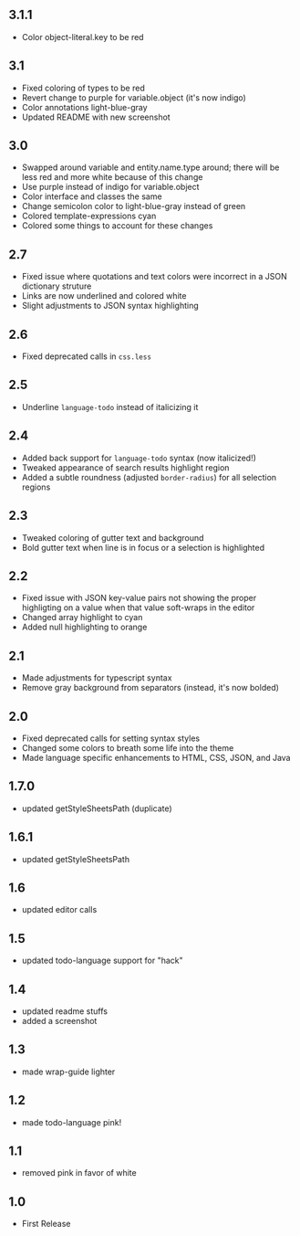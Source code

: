 ## 3.1.1

* Color object-literal.key to be red

## 3.1

* Fixed coloring of types to be red
* Revert change to purple for variable.object (it's now indigo)
* Color annotations light-blue-gray
* Updated README with new screenshot

## 3.0

* Swapped around variable and entity.name.type around; there will be less red and more white because of this change
* Use purple instead of indigo for variable.object
* Color interface and classes the same
* Change semicolon color to light-blue-gray instead of green
* Colored template-expressions cyan
* Colored some things to account for these changes

## 2.7

* Fixed issue where quotations and text colors were incorrect in a JSON dictionary struture
* Links are now underlined and colored white
* Slight adjustments to JSON syntax highlighting

## 2.6

* Fixed deprecated calls in `css.less`

## 2.5

* Underline `language-todo` instead of italicizing it

## 2.4

* Added back support for `language-todo` syntax (now italicized!)
* Tweaked appearance of search results highlight region
* Added a subtle roundness (adjusted `border-radius`) for all selection regions

## 2.3

* Tweaked coloring of gutter text and background
* Bold gutter text when line is in focus or a selection is highlighted

## 2.2

* Fixed issue with JSON key-value pairs not showing the proper highligting on a value when that value soft-wraps in the editor
* Changed array highlight to cyan
* Added null highlighting to orange

## 2.1

* Made adjustments for typescript syntax
* Remove gray background from separators (instead, it's now bolded)

## 2.0

* Fixed deprecated calls for setting syntax styles
* Changed some colors to breath some life into the theme
* Made language specific enhancements to HTML, CSS, JSON, and Java

## 1.7.0

* updated getStyleSheetsPath (duplicate)

## 1.6.1

* updated getStyleSheetsPath

## 1.6

* updated editor calls

## 1.5

* updated todo-language support for "hack"

## 1.4

* updated readme stuffs
* added a screenshot

## 1.3

* made wrap-guide lighter

## 1.2

* made todo-language pink!

## 1.1

* removed pink in favor of white

## 1.0

* First Release
